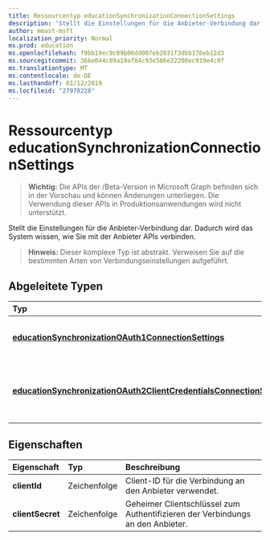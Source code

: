```yaml
---
title: Ressourcentyp educationSynchronizationConnectionSettings
description: 'Stellt die Einstellungen für die Anbieter-Verbindung dar. Dadurch wird das System wissen, wie Sie mit der Anbieter APIs verbinden. '
author: mmast-msft
localization_priority: Normal
ms.prod: education
ms.openlocfilehash: f9bb19ec9c09b06dd007eb2031f3dbb176eb12d3
ms.sourcegitcommit: 36be044c89a19af84c93e586e22200ec919e4c9f
ms.translationtype: MT
ms.contentlocale: de-DE
ms.lasthandoff: 01/12/2019
ms.locfileid: "27978228"
---
```

# <a name="educationsynchronizationconnectionsettings-resource-type"></a>Ressourcentyp educationSynchronizationConnectionSettings

> **Wichtig:** Die APIs der /Beta-Version in Microsoft Graph befinden sich in der Vorschau und können Änderungen unterliegen. Die Verwendung dieser APIs in Produktionsanwendungen wird nicht unterstützt.

Stellt die Einstellungen für die Anbieter-Verbindung dar. Dadurch wird das System wissen, wie Sie mit der Anbieter APIs verbinden. 

> **Hinweis:** Dieser komplexe Typ ist abstrakt. Verweisen Sie auf die bestimmten Arten von Verbindungseinstellungen aufgeführt.

## <a name="derived-types"></a>Abgeleitete Typen
| Typ | Beschreibung | 
|:-|:-|
| [**educationSynchronizationOAuth1ConnectionSettings**](educationsynchronizationoauth1connectionsettings.md) | Verwenden Sie diesen Typ OAuth1 Verbindungseinstellungen bereitstellen. |
| [**educationSynchronizationOAuth2ClientCredentialsConnectionSettings**](educationsynchronizationoauth2clientcredentialsconnectionsettings.md) | Verwenden Sie diesen Typ OAuth2 Client Anmeldeinformationen Grant-Verbindungseinstellungen bereitstellen. |

## <a name="properties"></a>Eigenschaften

| Eigenschaft | Typ | Beschreibung |
|:-|:-|:-|
| **clientId** | Zeichenfolge |  Client-ID für die Verbindung an den Anbieter verwendet. |
| **clientSecret** | Zeichenfolge |  Geheimer Clientschlüssel zum Authentifizieren der Verbindungs an den Anbieter. |
